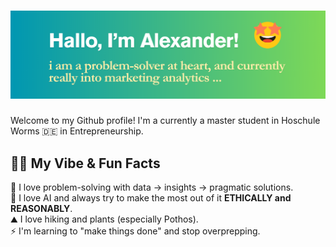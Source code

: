 <h1><img src="https://github.com/alexdang0110/alexdang0110/blob/c5b4c99b6b0f400eba4ce05ab9ef4bbd7ce8faef/github-profile-header.png"/></h1>
Welcome to my Github profile! I'm a currently a master student in Hoschule Worms 🇩🇪 in Entrepreneurship.

<h2> 🧑‍💻 My Vibe & Fun Facts</h2>
🧠 I love problem-solving with  data -> insights -> pragmatic solutions.<br>
🤖 I love AI and always try to make the most out of it <strong>ETHICALLY and REASONABLY</strong>.<br>
⛰️ I love hiking and plants (especially Pothos).<br>
⚡ I'm learning to "make things done" and stop overprepping. 

 



